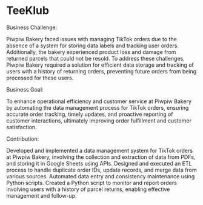 # TeeKlub

Business Challenge:

Piwpiw Bakery faced issues with managing TikTok orders due to the absence of a system for storing data labels and tracking user orders. Additionally, the bakery experienced product loss and damage from returned parcels that could not be resold. To address these challenges, Piwpiw Bakery required a solution for efficient data storage and tracking of users with a history of returning orders, preventing future orders from being processed for these users.

Business Goal:

To enhance operational efficiency and customer service at Piwpiw Bakery by automating the data management process for TikTok orders, ensuring accurate order tracking, timely updates, and proactive reporting of customer interactions, ultimately improving order fulfillment and customer satisfaction.

Contribution:

Developed and implemented a data management system for TikTok orders at Piwpiw Bakery, involving the collection and extraction of data from PDFs, and storing it in Google Sheets using APIs.
Designed and executed an ETL process to handle duplicate order IDs, update records, and merge data from various sources.
Automated data entry and consistency maintenance using Python scripts.
Created a Python script to monitor and report orders involving users with a history of parcel returns, enabling effective management and follow-up.
